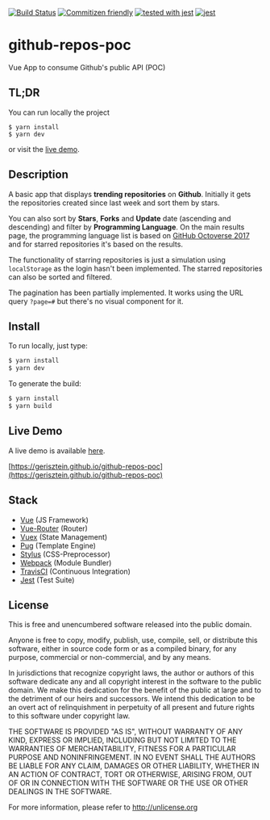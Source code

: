 [![Build Status](https://travis-ci.org/gerisztein/github-repos-poc.svg?branch=master)](https://travis-ci.org/gerisztein/github-repos-poc)
[![Commitizen friendly](https://img.shields.io/badge/commitizen-friendly-brightgreen.svg)](http://commitizen.github.io/cz-cli/)
[![tested with jest](https://img.shields.io/badge/tested_with-jest-99424f.svg)](https://github.com/facebook/jest) [![jest](https://jestjs.io/img/jest-badge.svg)](https://github.com/facebook/jest)

# github-repos-poc

Vue App to consume Github's public API (POC)

## TL;DR

You can run locally the project

```shell
$ yarn install
$ yarn dev
```

or visit the [live demo](https://gerisztein.github.io/github-repos-poc).

## Description

A basic app that displays **trending repositories** on **Github**. Initially it gets the repositories created since last week and sort them by stars.

You can also sort by **Stars**, **Forks** and **Update** date (ascending and descending) and filter by **Programming Language**.
On the main results page, the programming language list is based on [GitHub Octoverse 2017](https://octoverse.github.com/) and for starred repositories it's based on the results.

The functionality of starring repositories is just a simulation using `localStorage` as the login hasn't been implemented. The starred repositories can also be sorted and filtered.

The pagination has been partially implemented. It works using the URL query `?page=#` but there's no visual component for it.

## Install

To run locally, just type:

```bash
$ yarn install
$ yarn dev
```

To generate the build:

```bash
$ yarn install
$ yarn build
```

## Live Demo

A live demo is available [here](https://gerisztein.github.io/github-repos-poc).

[https://gerisztein.github.io/github-repos-poc](https://gerisztein.github.io/github-repos-poc)

## Stack

- [Vue](https://vuejs.org/) (JS Framework)
- [Vue-Router](https://router.vuejs.org/) (Router)
- [Vuex](https://vuex.vuejs.org/) (State Management)
- [Pug](https://pugjs.org/api/getting-started.html) (Template Engine)
- [Stylus](http://stylus-lang.com/) (CSS-Preprocessor)
- [Webpack](https://webpack.js.org/) (Module Bundler)
- [TravisCI](https://travis-ci.org/) (Continuous Integration)
- [Jest](https://github.com/facebook/jest) (Test Suite)

## License

This is free and unencumbered software released into the public domain.

Anyone is free to copy, modify, publish, use, compile, sell, or
distribute this software, either in source code form or as a compiled
binary, for any purpose, commercial or non-commercial, and by any
means.

In jurisdictions that recognize copyright laws, the author or authors
of this software dedicate any and all copyright interest in the
software to the public domain. We make this dedication for the benefit
of the public at large and to the detriment of our heirs and
successors. We intend this dedication to be an overt act of
relinquishment in perpetuity of all present and future rights to this
software under copyright law.

THE SOFTWARE IS PROVIDED "AS IS", WITHOUT WARRANTY OF ANY KIND,
EXPRESS OR IMPLIED, INCLUDING BUT NOT LIMITED TO THE WARRANTIES OF
MERCHANTABILITY, FITNESS FOR A PARTICULAR PURPOSE AND NONINFRINGEMENT.
IN NO EVENT SHALL THE AUTHORS BE LIABLE FOR ANY CLAIM, DAMAGES OR
OTHER LIABILITY, WHETHER IN AN ACTION OF CONTRACT, TORT OR OTHERWISE,
ARISING FROM, OUT OF OR IN CONNECTION WITH THE SOFTWARE OR THE USE OR
OTHER DEALINGS IN THE SOFTWARE.

For more information, please refer to <http://unlicense.org>